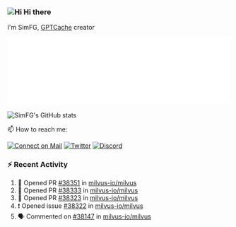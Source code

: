 ### <img src='https://qpluspicture.oss-cn-beijing.aliyuncs.com/6LjjQA/Hi.gif' alt='Hi' width="24"/> Hi there

I'm SimFG, [GPTCache](https://github.com/zilliztech/GPTCache) creator

![Metrics 👋](/metrics.plugin.followup.user.svg)

![SimFG's GitHub stats](https://github-readme-stats.vercel.app/api?username=SimFG&show_icons=true&theme=radical&count_private=true)

📫 How to reach me:

[![Connect on Mail](https://img.shields.io/badge/Ask%20me-anything-1abc9c.svg)](mailto:1142838399@qq.com)
[![Twitter](https://img.shields.io/twitter/follow/FogSim?style=social)](https://twitter.com/FogSim)
[![Discord](https://img.shields.io/discord/1092648432495251507?label=Discord&logo=discord)](https://discord.gg/Q8C6WEjSWV)

### :zap: Recent Activity

<!--START_SECTION:activity-->
1. 💪 Opened PR [#38351](https://github.com/milvus-io/milvus/pull/38351) in [milvus-io/milvus](https://github.com/milvus-io/milvus)
2. 💪 Opened PR [#38333](https://github.com/milvus-io/milvus/pull/38333) in [milvus-io/milvus](https://github.com/milvus-io/milvus)
3. 💪 Opened PR [#38323](https://github.com/milvus-io/milvus/pull/38323) in [milvus-io/milvus](https://github.com/milvus-io/milvus)
4. ❗️ Opened issue [#38322](https://github.com/milvus-io/milvus/issues/38322) in [milvus-io/milvus](https://github.com/milvus-io/milvus)
5. 🗣 Commented on [#38147](https://github.com/milvus-io/milvus/issues/38147) in [milvus-io/milvus](https://github.com/milvus-io/milvus)
<!--END_SECTION:activity-->

